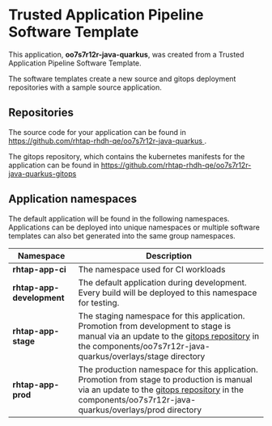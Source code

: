 # Trusted Application Pipeline Software Template

This application, **oo7s7r12r-java-quarkus**, was created from a Trusted Application Pipeline Software Template.

The software templates create a new source and gitops deployment repositories with a sample source application. 

## Repositories

The source code for your application can be found in [https://github.com/rhtap-rhdh-qe/oo7s7r12r-java-quarkus ](https://github.com/rhtap-rhdh-qe/oo7s7r12r-java-quarkus ).
 
The gitops repository, which contains the kubernetes manifests for the application can be found in 
[https://github.com/rhtap-rhdh-qe/oo7s7r12r-java-quarkus-gitops ](https://github.com/rhtap-rhdh-qe/oo7s7r12r-java-quarkus-gitops ) 

## Application namespaces 

The default application will be found in the following namespaces. Applications can be deployed into unique namespaces or multiple software templates can also bet generated into the same group namespaces.  

|  Namespace   |  Description   |  
| -------- | -------- |
| **rhtap-app-ci** | The namespace used for CI workloads |
| **rhtap-app-development** | The default application during development. Every build will be deployed to this namespace for testing. |
| **rhtap-app-stage** | The staging namespace for this application. Promotion from development to stage is manual via an update to the [gitops repository](https://github.com/rhtap-rhdh-qe/oo7s7r12r-java-quarkus-gitops ) in the components/oo7s7r12r-java-quarkus/overlays/stage directory |
| **rhtap-app-prod** | The production namespace for this application. Promotion from stage to production is manual via an update to the [gitops repository](https://github.com/rhtap-rhdh-qe/oo7s7r12r-java-quarkus-gitops ) in the components/oo7s7r12r-java-quarkus/overlays/prod directory |